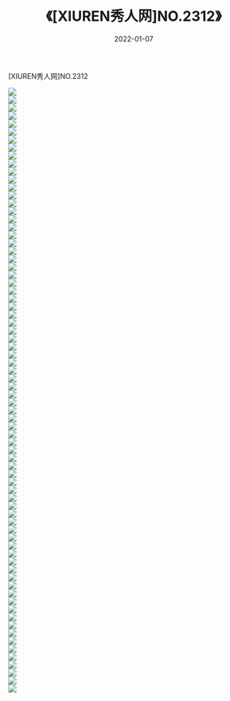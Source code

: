 ﻿---
layout: post
title:  《[XIUREN秀人网]NO.2312》
date:   2022-01-07
img: http://img.660000.xyz/Sharelink/秀人网/秀人网第03部分/[XIUREN秀人网]NO.2312/000.jpg
categories: [美女, 清纯, 唯美]
---

[XIUREN秀人网]NO.2312

 ![](http://img.660000.xyz/Sharelink/秀人网/秀人网第03部分/[XIUREN秀人网]NO.2312/001.jpg) <br>![](http://img.660000.xyz/Sharelink/秀人网/秀人网第03部分/[XIUREN秀人网]NO.2312/002.jpg) <br>![](http://img.660000.xyz/Sharelink/秀人网/秀人网第03部分/[XIUREN秀人网]NO.2312/003.jpg) <br>![](http://img.660000.xyz/Sharelink/秀人网/秀人网第03部分/[XIUREN秀人网]NO.2312/004.jpg) <br>![](http://img.660000.xyz/Sharelink/秀人网/秀人网第03部分/[XIUREN秀人网]NO.2312/005.jpg) <br>![](http://img.660000.xyz/Sharelink/秀人网/秀人网第03部分/[XIUREN秀人网]NO.2312/006.jpg) <br>![](http://img.660000.xyz/Sharelink/秀人网/秀人网第03部分/[XIUREN秀人网]NO.2312/007.jpg) <br>![](http://img.660000.xyz/Sharelink/秀人网/秀人网第03部分/[XIUREN秀人网]NO.2312/008.jpg) <br>![](http://img.660000.xyz/Sharelink/秀人网/秀人网第03部分/[XIUREN秀人网]NO.2312/009.jpg) <br>![](http://img.660000.xyz/Sharelink/秀人网/秀人网第03部分/[XIUREN秀人网]NO.2312/010.jpg) <br>![](http://img.660000.xyz/Sharelink/秀人网/秀人网第03部分/[XIUREN秀人网]NO.2312/011.jpg) <br>![](http://img.660000.xyz/Sharelink/秀人网/秀人网第03部分/[XIUREN秀人网]NO.2312/012.jpg) <br>![](http://img.660000.xyz/Sharelink/秀人网/秀人网第03部分/[XIUREN秀人网]NO.2312/013.jpg) <br>![](http://img.660000.xyz/Sharelink/秀人网/秀人网第03部分/[XIUREN秀人网]NO.2312/014.jpg) <br>![](http://img.660000.xyz/Sharelink/秀人网/秀人网第03部分/[XIUREN秀人网]NO.2312/015.jpg) <br>![](http://img.660000.xyz/Sharelink/秀人网/秀人网第03部分/[XIUREN秀人网]NO.2312/016.jpg) <br>![](http://img.660000.xyz/Sharelink/秀人网/秀人网第03部分/[XIUREN秀人网]NO.2312/017.jpg) <br>![](http://img.660000.xyz/Sharelink/秀人网/秀人网第03部分/[XIUREN秀人网]NO.2312/018.jpg) <br>![](http://img.660000.xyz/Sharelink/秀人网/秀人网第03部分/[XIUREN秀人网]NO.2312/019.jpg) <br>![](http://img.660000.xyz/Sharelink/秀人网/秀人网第03部分/[XIUREN秀人网]NO.2312/020.jpg) <br>![](http://img.660000.xyz/Sharelink/秀人网/秀人网第03部分/[XIUREN秀人网]NO.2312/021.jpg) <br>![](http://img.660000.xyz/Sharelink/秀人网/秀人网第03部分/[XIUREN秀人网]NO.2312/022.jpg) <br>![](http://img.660000.xyz/Sharelink/秀人网/秀人网第03部分/[XIUREN秀人网]NO.2312/023.jpg) <br>![](http://img.660000.xyz/Sharelink/秀人网/秀人网第03部分/[XIUREN秀人网]NO.2312/024.jpg) <br>![](http://img.660000.xyz/Sharelink/秀人网/秀人网第03部分/[XIUREN秀人网]NO.2312/025.jpg) <br>![](http://img.660000.xyz/Sharelink/秀人网/秀人网第03部分/[XIUREN秀人网]NO.2312/026.jpg) <br>![](http://img.660000.xyz/Sharelink/秀人网/秀人网第03部分/[XIUREN秀人网]NO.2312/027.jpg) <br>![](http://img.660000.xyz/Sharelink/秀人网/秀人网第03部分/[XIUREN秀人网]NO.2312/028.jpg) <br>![](http://img.660000.xyz/Sharelink/秀人网/秀人网第03部分/[XIUREN秀人网]NO.2312/029.jpg) <br>![](http://img.660000.xyz/Sharelink/秀人网/秀人网第03部分/[XIUREN秀人网]NO.2312/030.jpg) <br>![](http://img.660000.xyz/Sharelink/秀人网/秀人网第03部分/[XIUREN秀人网]NO.2312/031.jpg) <br>![](http://img.660000.xyz/Sharelink/秀人网/秀人网第03部分/[XIUREN秀人网]NO.2312/032.jpg) <br>![](http://img.660000.xyz/Sharelink/秀人网/秀人网第03部分/[XIUREN秀人网]NO.2312/033.jpg) <br>![](http://img.660000.xyz/Sharelink/秀人网/秀人网第03部分/[XIUREN秀人网]NO.2312/034.jpg) <br>![](http://img.660000.xyz/Sharelink/秀人网/秀人网第03部分/[XIUREN秀人网]NO.2312/035.jpg) <br>![](http://img.660000.xyz/Sharelink/秀人网/秀人网第03部分/[XIUREN秀人网]NO.2312/036.jpg) <br>![](http://img.660000.xyz/Sharelink/秀人网/秀人网第03部分/[XIUREN秀人网]NO.2312/037.jpg) <br>![](http://img.660000.xyz/Sharelink/秀人网/秀人网第03部分/[XIUREN秀人网]NO.2312/038.jpg) <br>![](http://img.660000.xyz/Sharelink/秀人网/秀人网第03部分/[XIUREN秀人网]NO.2312/039.jpg) <br>![](http://img.660000.xyz/Sharelink/秀人网/秀人网第03部分/[XIUREN秀人网]NO.2312/040.jpg) <br>![](http://img.660000.xyz/Sharelink/秀人网/秀人网第03部分/[XIUREN秀人网]NO.2312/041.jpg) <br>![](http://img.660000.xyz/Sharelink/秀人网/秀人网第03部分/[XIUREN秀人网]NO.2312/042.jpg) <br>![](http://img.660000.xyz/Sharelink/秀人网/秀人网第03部分/[XIUREN秀人网]NO.2312/043.jpg) <br>![](http://img.660000.xyz/Sharelink/秀人网/秀人网第03部分/[XIUREN秀人网]NO.2312/044.jpg) <br>![](http://img.660000.xyz/Sharelink/秀人网/秀人网第03部分/[XIUREN秀人网]NO.2312/045.jpg) <br>![](http://img.660000.xyz/Sharelink/秀人网/秀人网第03部分/[XIUREN秀人网]NO.2312/046.jpg) <br>![](http://img.660000.xyz/Sharelink/秀人网/秀人网第03部分/[XIUREN秀人网]NO.2312/047.jpg) <br>![](http://img.660000.xyz/Sharelink/秀人网/秀人网第03部分/[XIUREN秀人网]NO.2312/048.jpg) <br>![](http://img.660000.xyz/Sharelink/秀人网/秀人网第03部分/[XIUREN秀人网]NO.2312/049.jpg) <br>![](http://img.660000.xyz/Sharelink/秀人网/秀人网第03部分/[XIUREN秀人网]NO.2312/050.jpg) <br>![](http://img.660000.xyz/Sharelink/秀人网/秀人网第03部分/[XIUREN秀人网]NO.2312/051.jpg) <br>![](http://img.660000.xyz/Sharelink/秀人网/秀人网第03部分/[XIUREN秀人网]NO.2312/052.jpg) <br>![](http://img.660000.xyz/Sharelink/秀人网/秀人网第03部分/[XIUREN秀人网]NO.2312/053.jpg) <br>![](http://img.660000.xyz/Sharelink/秀人网/秀人网第03部分/[XIUREN秀人网]NO.2312/054.jpg) <br>![](http://img.660000.xyz/Sharelink/秀人网/秀人网第03部分/[XIUREN秀人网]NO.2312/055.jpg) <br>![](http://img.660000.xyz/Sharelink/秀人网/秀人网第03部分/[XIUREN秀人网]NO.2312/056.jpg) <br>![](http://img.660000.xyz/Sharelink/秀人网/秀人网第03部分/[XIUREN秀人网]NO.2312/057.jpg) <br>![](http://img.660000.xyz/Sharelink/秀人网/秀人网第03部分/[XIUREN秀人网]NO.2312/058.jpg) <br>![](http://img.660000.xyz/Sharelink/秀人网/秀人网第03部分/[XIUREN秀人网]NO.2312/059.jpg) <br>![](http://img.660000.xyz/Sharelink/秀人网/秀人网第03部分/[XIUREN秀人网]NO.2312/060.jpg) <br>![](http://img.660000.xyz/Sharelink/秀人网/秀人网第03部分/[XIUREN秀人网]NO.2312/061.jpg) <br>![](http://img.660000.xyz/Sharelink/秀人网/秀人网第03部分/[XIUREN秀人网]NO.2312/062.jpg) <br>![](http://img.660000.xyz/Sharelink/秀人网/秀人网第03部分/[XIUREN秀人网]NO.2312/063.jpg) <br>![](http://img.660000.xyz/Sharelink/秀人网/秀人网第03部分/[XIUREN秀人网]NO.2312/064.jpg) <br>![](http://img.660000.xyz/Sharelink/秀人网/秀人网第03部分/[XIUREN秀人网]NO.2312/065.jpg) <br>![](http://img.660000.xyz/Sharelink/秀人网/秀人网第03部分/[XIUREN秀人网]NO.2312/066.jpg) <br>![](http://img.660000.xyz/Sharelink/秀人网/秀人网第03部分/[XIUREN秀人网]NO.2312/067.jpg) <br>![](http://img.660000.xyz/Sharelink/秀人网/秀人网第03部分/[XIUREN秀人网]NO.2312/068.jpg) <br>![](http://img.660000.xyz/Sharelink/秀人网/秀人网第03部分/[XIUREN秀人网]NO.2312/069.jpg) <br>![](http://img.660000.xyz/Sharelink/秀人网/秀人网第03部分/[XIUREN秀人网]NO.2312/070.jpg) <br>![](http://img.660000.xyz/Sharelink/秀人网/秀人网第03部分/[XIUREN秀人网]NO.2312/071.jpg) <br>![](http://img.660000.xyz/Sharelink/秀人网/秀人网第03部分/[XIUREN秀人网]NO.2312/072.jpg) <br>![](http://img.660000.xyz/Sharelink/秀人网/秀人网第03部分/[XIUREN秀人网]NO.2312/073.jpg) <br>![](http://img.660000.xyz/Sharelink/秀人网/秀人网第03部分/[XIUREN秀人网]NO.2312/074.jpg) <br>![](http://img.660000.xyz/Sharelink/秀人网/秀人网第03部分/[XIUREN秀人网]NO.2312/075.jpg) <br>![](http://img.660000.xyz/Sharelink/秀人网/秀人网第03部分/[XIUREN秀人网]NO.2312/076.jpg) <br>